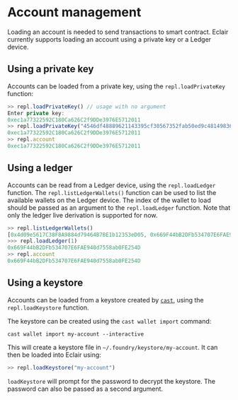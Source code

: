 # Account management

Loading an account is needed to send transactions to smart contract.
Eclair currently supports loading an account using a private key or a Ledger device.

## Using a private key

Accounts can be loaded from a private key, using the `repl.loadPrivateKey` function:

```javascript
>> repl.loadPrivateKey() // usage with no argument
Enter private key: 
0xec1a77322592C180Ca626C2f9DDe3976E5712011
>> repl.loadPrivateKey("4546df48889621143395cf30567352fab50ed9c48149836e726550f1361e43df") // passing the private key as an argument
0xec1a77322592C180Ca626C2f9DDe3976E5712011
>> repl.account
0xec1a77322592C180Ca626C2f9DDe3976E5712011
```

## Using a ledger

Accounts can be read from a Ledger device, using the `repl.loadLedger` function.
The `repl.listLedgerWallets()` function can be used to list the available wallets on the Ledger device.
The index of the wallet to load should be passed as an argument to the `repl.loadLedger` function.
Note that only the ledger live derivation is supported for now.

```javascript
>> repl.listLedgerWallets()
[0x4d09e5617C38F8A9884d79464B7BE1b12353eD05, 0x669F44bB2DFb534707E6FAE940d7558ab0FE254D, 0x5Ac61EbcEbf7De5D19a807752f13Cd7a9Af4Ffc4, 0xb3eBAf4686741C8a7A2Adf7738A1a84a883127c2, 0xC033068376264C0a5971b706894d3fc0eB93A2dD]
>>> repl.loadLedger(1)
0x669F44bB2DFb534707E6FAE940d7558ab0FE254D
>> repl.account
0x669F44bB2DFb534707E6FAE940d7558ab0FE254D
```


## Using a keystore

Accounts can be loaded from a keystore created by [`cast`](https://book.getfoundry.sh/reference/cli/cast/wallet/import), using the `repl.loadKeystore` function.

The keystore can be created using the `cast wallet import` command:

```
cast wallet import my-account --interactive
```

This will create a keystore file in `~/.foundry/keystore/my-account`.
It can then be loaded into Eclair using:

```javascript
>> repl.loadKeystore("my-account")
```

`loadKeystore` will prompt for the password to decrypt the keystore.
The password can also be passed as a second argument.
